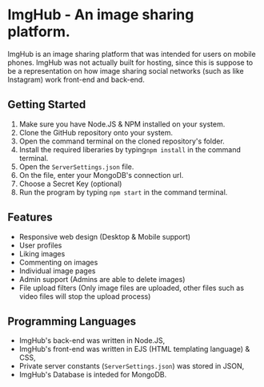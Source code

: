 # ImgHub - An image sharing platform. 

ImgHub is an image sharing platform that was intended for users on mobile phones. ImgHub was not actually built for hosting, since this is suppose to be a representation on how image sharing social networks (such as like Instagram) work front-end and back-end. 

## Getting Started

1) Make sure you have Node.JS & NPM installed on your system.
2) Clone the GitHub repository onto your system.
3) Open the command terminal on the cloned repository's folder.
4) Install the required liberaries by typing``npm install`` in the command terminal.
5) Open the ``ServerSettings.json`` file.
6) On the file, enter your MongoDB's connection url.
7) Choose a Secret Key (optional)
8) Run the program by typing ``npm start`` in the command terminal.

## Features

- Responsive web design (Desktop & Mobile support)
- User profiles
- Liking images
- Commenting on images
- Individual image pages
- Admin support (Admins are able to delete images)
- File upload filters (Only image files are uploaded, other files such as video files will stop the upload process)

## Programming Languages

- ImgHub's back-end was written in Node.JS,
- ImgHub's front-end was written in EJS (HTML templating language) & CSS,
- Private server constants (``ServerSettings.json``) was stored in JSON,
- ImgHub's Database is inteded for MongoDB.
